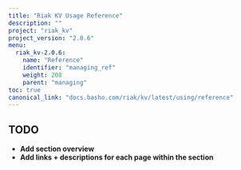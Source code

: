 ```yaml
---
title: "Riak KV Usage Reference"
description: ""
project: "riak_kv"
project_version: "2.0.6"
menu:
  riak_kv-2.0.6:
    name: "Reference"
    identifier: "managing_ref"
    weight: 208
    parent: "managing"
toc: true
canonical_link: "docs.basho.com/riak/kv/latest/using/reference"
---
```


## TODO

- **Add section overview**
- **Add links + descriptions for each page within the section**
